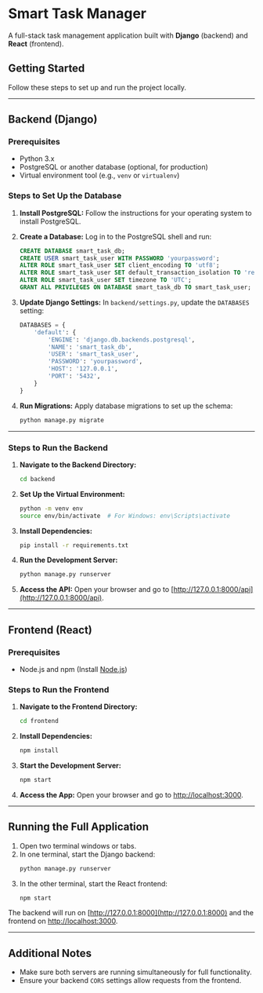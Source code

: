 
# Smart Task Manager

A full-stack task management application built with **Django** (backend) and **React** (frontend).

## Getting Started

Follow these steps to set up and run the project locally.

---

## Backend (Django)

### Prerequisites
- Python 3.x
- PostgreSQL or another database (optional, for production)
- Virtual environment tool (e.g., `venv` or `virtualenv`)

### Steps to Set Up the Database

1. **Install PostgreSQL:**
   Follow the instructions for your operating system to install PostgreSQL.

2. **Create a Database:**
   Log in to the PostgreSQL shell and run:
   ```sql
   CREATE DATABASE smart_task_db;
   CREATE USER smart_task_user WITH PASSWORD 'yourpassword';
   ALTER ROLE smart_task_user SET client_encoding TO 'utf8';
   ALTER ROLE smart_task_user SET default_transaction_isolation TO 'read committed';
   ALTER ROLE smart_task_user SET timezone TO 'UTC';
   GRANT ALL PRIVILEGES ON DATABASE smart_task_db TO smart_task_user;
   ```

3. **Update Django Settings:**
   In `backend/settings.py`, update the `DATABASES` setting:
   ```python
   DATABASES = {
       'default': {
           'ENGINE': 'django.db.backends.postgresql',
           'NAME': 'smart_task_db',
           'USER': 'smart_task_user',
           'PASSWORD': 'yourpassword',
           'HOST': '127.0.0.1',
           'PORT': '5432',
       }
   }
   ```

4. **Run Migrations:**
   Apply database migrations to set up the schema:
   ```bash
   python manage.py migrate
   ```

---

### Steps to Run the Backend

1. **Navigate to the Backend Directory:**
   ```bash
   cd backend
   ```

2. **Set Up the Virtual Environment:**
   ```bash
   python -m venv env
   source env/bin/activate  # For Windows: env\Scripts\activate
   ```

3. **Install Dependencies:**
   ```bash
   pip install -r requirements.txt
   ```

4. **Run the Development Server:**
   ```bash
   python manage.py runserver
   ```

5. **Access the API:**
   Open your browser and go to [http://127.0.0.1:8000/api](http://127.0.0.1:8000/api).

---

## Frontend (React)

### Prerequisites
- Node.js and npm (Install [Node.js](https://nodejs.org/))

### Steps to Run the Frontend

1. **Navigate to the Frontend Directory:**
   ```bash
   cd frontend
   ```

2. **Install Dependencies:**
   ```bash
   npm install
   ```

3. **Start the Development Server:**
   ```bash
   npm start
   ```

4. **Access the App:**
   Open your browser and go to [http://localhost:3000](http://localhost:3000).

---

## Running the Full Application

1. Open two terminal windows or tabs.
2. In one terminal, start the Django backend:
   ```bash
   python manage.py runserver
   ```
3. In the other terminal, start the React frontend:
   ```bash
   npm start
   ```

The backend will run on [http://127.0.0.1:8000](http://127.0.0.1:8000) and the frontend on [http://localhost:3000](http://localhost:3000).

---

## Additional Notes

- Make sure both servers are running simultaneously for full functionality.
- Ensure your backend `CORS` settings allow requests from the frontend.
